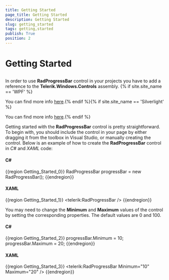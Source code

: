 ```yaml
---
title: Getting Started
page_title: Getting Started
description: Getting Started
slug: getting_started
tags: getting,started
publish: True
position: 2
---
```


# Getting Started



## 

>

In order to use __RadProgressBar__ control in your projects you have to add a reference to the __Telerik.Windows.Controls__ assembly. {% if site.site_name == 'WPF' %}

You can find more info [here](http://www.telerik.com/help/wpf/installation-installing-controls-dependencies-wpf.html).{% endif %}{% if site.site_name == 'Silverlight' %}

You can find more info [here](http://www.telerik.com/help/silverlight/installation-installing-controls-dependencies.html).{% endif %}

Getting started with the __RadProgressBar__ control is pretty straightforward. To begin with, you should include the control in your page by either dragging it from the toolbox in Visual Studio, or manually creating the control. Below is an example of how to create the __RadProgressBar__ control in *C#* and *XAML* code:

#### __C#__

{{region Getting_Started_0}}
	RadProgressBar progressBar = new RadProgressBar();
	{{endregion}}



#### __XAML__

{{region Getting_Started_1}}
	<telerik:RadProgressBar />
	{{endregion}}



You may need to change the __Minimum__ and __Maximum__ values of the control by setting the corresponding properties. The default values are 0 and 100.

#### __C#__

{{region Getting_Started_2}}
	progressBar.Minimum = 10;
	progressBar.Maximum = 20;
	{{endregion}}



#### __XAML__

{{region Getting_Started_3}}
	<telerik:RadProgressBar Minimum="10" Maximum="20" />
	{{endregion}}




